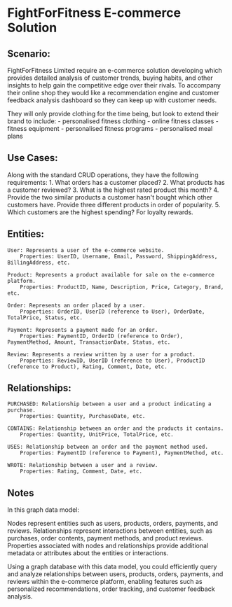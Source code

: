 # FightForFitness E-commerce Solution


## Scenario:

FightForFitness Limited require an e-commerce solution developing which provides detailed analysis of customer trends, buying habits, and other insights to help gain the competitive edge over their rivals.  To accompany their online shop they would like a recommendation engine and customer feedback analysis dashboard so they can keep up with customer needs.

They will only provide clothing for the time being, but look to extend their brand to include:
    - personalised fitness clothing
    - online fitness classes
    - fitness equipment
    - personalised fitness programs
    - personalised meal plans

## Use Cases:

Along with the standard CRUD operations, they have the following requirements:
    1. What orders has a customer placed?
    2. What products has a customer reviewed?
    3. What is the highest rated product this month?
    4. Provide the two similar products a customer hasn't bought which other customers have.  Provide three different products in order of popularity.
    5. Which customers are the highest spending?  For loyalty rewards.

## Entities:

    User: Represents a user of the e-commerce website.
        Properties: UserID, Username, Email, Password, ShippingAddress, BillingAddress, etc.

    Product: Represents a product available for sale on the e-commerce platform.
        Properties: ProductID, Name, Description, Price, Category, Brand, etc.

    Order: Represents an order placed by a user.
        Properties: OrderID, UserID (reference to User), OrderDate, TotalPrice, Status, etc.

    Payment: Represents a payment made for an order.
        Properties: PaymentID, OrderID (reference to Order), PaymentMethod, Amount, TransactionDate, Status, etc.

    Review: Represents a review written by a user for a product.
        Properties: ReviewID, UserID (reference to User), ProductID (reference to Product), Rating, Comment, Date, etc.

## Relationships:

    PURCHASED: Relationship between a user and a product indicating a purchase.
        Properties: Quantity, PurchaseDate, etc.

    CONTAINS: Relationship between an order and the products it contains.
        Properties: Quantity, UnitPrice, TotalPrice, etc.

    USES: Relationship between an order and the payment method used.
        Properties: PaymentID (reference to Payment), PaymentMethod, etc.

    WROTE: Relationship between a user and a review.
        Properties: Rating, Comment, Date, etc.

## Notes

In this graph data model:

Nodes represent entities such as users, products, orders, payments, and reviews.
Relationships represent interactions between entities, such as purchases, order contents, payment methods, and product reviews.
Properties associated with nodes and relationships provide additional metadata or attributes about the entities or interactions.

Using a graph database with this data model, you could efficiently query and analyze relationships between users, products, orders, payments, and reviews within the e-commerce platform, enabling features such as personalized recommendations, order tracking, and customer feedback analysis.
